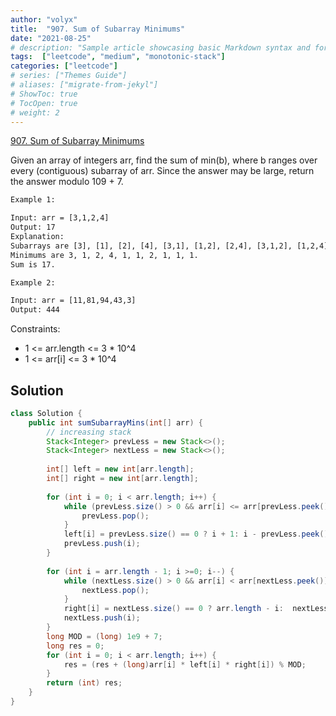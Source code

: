 ```yaml
---
author: "volyx"
title:  "907. Sum of Subarray Minimums"
date: "2021-08-25"
# description: "Sample article showcasing basic Markdown syntax and formatting for HTML elements."
tags:  ["leetcode", "medium", "monotonic-stack"]
categories: ["leetcode"]
# series: ["Themes Guide"]
# aliases: ["migrate-from-jekyl"]
# ShowToc: true
# TocOpen: true
# weight: 2
---
```


[907. Sum of Subarray Minimums](https://leetcode.com/problems/sum-of-subarray-minimums/)

Given an array of integers arr, find the sum of min(b), where b ranges over every (contiguous) subarray of arr. Since the answer may be large, return the answer modulo 109 + 7.

```txt
Example 1:

Input: arr = [3,1,2,4]
Output: 17
Explanation: 
Subarrays are [3], [1], [2], [4], [3,1], [1,2], [2,4], [3,1,2], [1,2,4], [3,1,2,4]. 
Minimums are 3, 1, 2, 4, 1, 1, 2, 1, 1, 1.
Sum is 17.

Example 2:

Input: arr = [11,81,94,43,3]
Output: 444
```

Constraints:

- 1 <= arr.length <= 3 * 10^4
- 1 <= arr[i] <= 3 * 10^4

## Solution

```java
class Solution {
    public int sumSubarrayMins(int[] arr) {
        // increasing stack
        Stack<Integer> prevLess = new Stack<>();
        Stack<Integer> nextLess = new Stack<>();
        
        int[] left = new int[arr.length];
        int[] right = new int[arr.length];
        
        for (int i = 0; i < arr.length; i++) {
            while (prevLess.size() > 0 && arr[i] <= arr[prevLess.peek()]) {
                prevLess.pop();
            }
            left[i] = prevLess.size() == 0 ? i + 1: i - prevLess.peek();
            prevLess.push(i);
        }
        
        for (int i = arr.length - 1; i >=0; i--) {
            while (nextLess.size() > 0 && arr[i] < arr[nextLess.peek()]) {
                nextLess.pop();
            }
            right[i] = nextLess.size() == 0 ? arr.length - i:  nextLess.peek() - i;
            nextLess.push(i);
        }
        long MOD = (long) 1e9 + 7;
        long res = 0;
        for (int i = 0; i < arr.length; i++) {
            res = (res + (long)arr[i] * left[i] * right[i]) % MOD;
        }
        return (int) res;
    }
}
```
